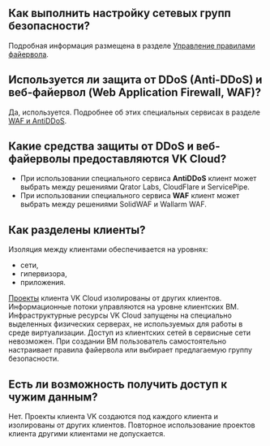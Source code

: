 ## Как выполнить настройку сетевых групп безопасности?

Подробная информация размещена в разделе [Управление правилами файервола](/ru/networks/vnet/operations/secgroups).

## Используется ли защита от DDoS (Anti-DDoS) и веб-файервол (Web Application Firewall, WAF)?

Да, используется. Подробнее об этих специальных сервисах в разделе [WAF и AntiDDoS](/ru/additionals/special/firewall-and-protection-ddos).

## Какие средства защиты от DDoS и веб-файерволы предоставляются VK Cloud?

- При использовании специального сервиса **AntiDDoS** клиент может выбрать между решениями Qrator Labs, CloudFlare и ServicePipe.
- При использовании специального сервиса **WAF** клиент может выбрать между решениями SolidWAF и Wallarm WAF.

## Как разделены клиенты?

Изоляция между клиентами обеспечивается на уровнях:

- сети,
- гипервизора,
- приложения.

[Проекты](/ru/base/account/concepts/projects) клиента VK Cloud изолированы от других клиентов. Информационные потоки управляются на уровне клиентских ВМ. Инфраструктурные ресурсы VK Cloud запущены на специально выделенных физических серверах, не используемых для работы в среде виртуализации. Доступ из клиентских сетей в сервисные сети невозможен. При создании ВМ пользователь самостоятельно настраивает правила файервола или выбирает предлагаемую группу безопасности.

## Есть ли возможность получить доступ к чужим данным?

Нет. Проекты клиента VK создаются под каждого клиента и изолированы от других клиентов. Повторное использование проектов клиента другими клиентами не допускается.
